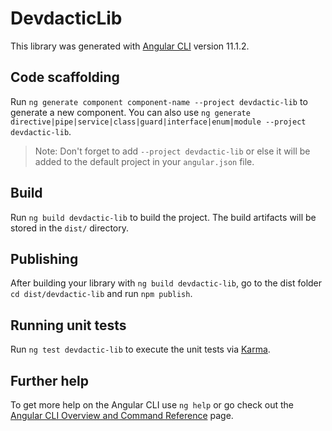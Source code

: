 # DevdacticLib

This library was generated with [Angular CLI](https://github.com/angular/angular-cli) version 11.1.2.

## Code scaffolding

Run `ng generate component component-name --project devdactic-lib` to generate a new component. You can also use `ng generate directive|pipe|service|class|guard|interface|enum|module --project devdactic-lib`.
> Note: Don't forget to add `--project devdactic-lib` or else it will be added to the default project in your `angular.json` file. 

## Build

Run `ng build devdactic-lib` to build the project. The build artifacts will be stored in the `dist/` directory.

## Publishing

After building your library with `ng build devdactic-lib`, go to the dist folder `cd dist/devdactic-lib` and run `npm publish`.

## Running unit tests

Run `ng test devdactic-lib` to execute the unit tests via [Karma](https://karma-runner.github.io).

## Further help

To get more help on the Angular CLI use `ng help` or go check out the [Angular CLI Overview and Command Reference](https://angular.io/cli) page.

